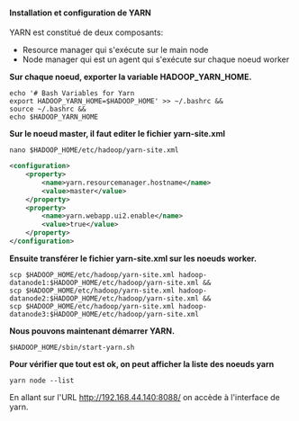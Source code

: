 #### Installation et configuration de YARN
YARN est constitué de deux composants:
* Resource manager qui s'exécute sur le main node
* Node manager qui est un agent qui s'exécute sur chaque noeud worker

**Sur chaque noeud, exporter la variable HADOOP_YARN_HOME.**
```shell
echo '# Bash Variables for Yarn
export HADOOP_YARN_HOME=$HADOOP_HOME' >> ~/.bashrc &&
source ~/.bashrc &&
echo $HADOOP_YARN_HOME
```

**Sur le noeud master, il faut editer le fichier yarn-site.xml**
```shell
nano $HADOOP_HOME/etc/hadoop/yarn-site.xml
```
```xml
<configuration>
	<property>
		<name>yarn.resourcemanager.hostname</name>
		<value>master</value>
	</property>
	<property>
        <name>yarn.webapp.ui2.enable</name>
        <value>true</value>
    </property>
</configuration>
```

**Ensuite transférer le fichier yarn-site.xml sur les noeuds worker.**
```shell
scp $HADOOP_HOME/etc/hadoop/yarn-site.xml hadoop-datanode1:$HADOOP_HOME/etc/hadoop/yarn-site.xml &&
scp $HADOOP_HOME/etc/hadoop/yarn-site.xml hadoop-datanode2:$HADOOP_HOME/etc/hadoop/yarn-site.xml &&
scp $HADOOP_HOME/etc/hadoop/yarn-site.xml hadoop-datanode3:$HADOOP_HOME/etc/hadoop/yarn-site.xml
```

**Nous pouvons maintenant démarrer YARN.**
```shell
$HADOOP_HOME/sbin/start-yarn.sh
```
**Pour vérifier que tout est ok, on peut afficher la liste des noeuds yarn**
```shell
yarn node --list
```

En allant sur l'URL http://192.168.44.140:8088/ on accède à l'interface de yarn.